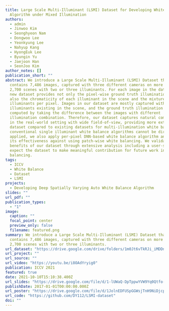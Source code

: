 ```yaml
---
title: Large Scale Multi-Illuminant (LSMI) Dataset for Developing White Balance
  Algorithm under Mixed Illumination
authors:
  - admin
  - Jinwoo Kim
  - Seonghyeon Nam
  - Dongwoo Lee
  - Yeonkyung Lee
  - Nahyup Kang
  - HyongEuk Lee
  - Byungin Yu
  - Jaejoon Han
  - SeonJoo Kim
author_notes: []
publication_short: ""
abstract: We introduce a Large Scale Multi-Illuminant (LSMI) Dataset that
  contains 7,486 images, captured with three different cameras on more than
  2,700 scenes with two or three illuminants. For each image in the dataset, the
  new dataset provides not only the pixel-wise ground truth illumination but
  also the chromaticity of each illuminant in the scene and the mixture ratio of
  illuminants per pixel. Images in our dataset are mostly captured with
  illuminants existing in the scene, and the ground truth illumination is
  computed by taking the difference between the images with different
  illumination combination. Therefore, our dataset captures natural composition
  in the real-world setting with wide field-of-view, providing more extensive
  dataset compared to existing datasets for multi-illumination white balance. As
  conventional single illuminant white balance algorithms cannot be directly
  applied, we also apply per-pixel DNN-based white balance algorithm and show
  its effectiveness against using patch-wise white balancing. We validate the
  benefits of our dataset through extensive analysis including a user-study, and
  expect the dataset to make meaningful contribution for future work in white
  balancing.
tags:
  - ICCV
  - White Balance
  - Dataset
  - LSMI
projects:
  - Developing Deep Spatially Varying Auto White Balance Algorithm
slides: ""
url_pdf: ""
publication_types:
  - "1"
image:
  caption: ""
  focal_point: center
  preview_only: false
  filename: featured.png
summary: We introduce a Large Scale Multi-Illuminant (LSMI) Dataset that
  contains 7,486 images, captured with three different cameras on more than
  2,700 scenes with two or three illuminants.
url_dataset: "https://drive.google.com/drive/folders/1m0Jt6vTkRJi_iMDDnhcW79QmE48MGVUP"
url_project: ""
url_source: ""
url_video: "https://youtu.be/i8OAdYryig0"
publication: ICCV 2021
featured: true
date: 2021-10-10T15:10:38.400Z
url_slides: "https://drive.google.com/file/d/1-lUWaQ-DpTppwYVW9Yq0Qtfo-zlaZ2mO/view?usp=sharing"
publishDate: 2017-01-01T00:00:00.000Z
url_poster: "https://drive.google.com/file/d/1JolnEDFUSpGGWsjTnH9NiDjcpvPOdqdB/view?usp=sharing"
url_code: "https://github.com/DY112/LSMI-dataset"
doi: ""
---
```

